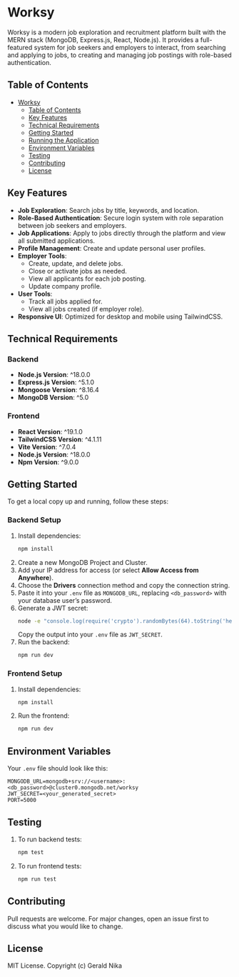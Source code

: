 # Worksy

Worksy is a modern job exploration and recruitment platform built with the MERN stack (MongoDB, Express.js, React, Node.js). It provides a full-featured system for job seekers and employers to interact, from searching and applying to jobs, to creating and managing job postings with role-based authentication.

## Table of Contents
- [Worksy](#worksy)
  - [Table of Contents](#table-of-contents)
  - [Key Features](#key-features)
  - [Technical Requirements](#technical-requirements)
  - [Getting Started](#getting-started)
  - [Running the Application](#running-the-application)
  - [Environment Variables](#environment-variables)
  - [Testing](#testing)
  - [Contributing](#contributing)
  - [License](#license)

## Key Features
- **Job Exploration**: Search jobs by title, keywords, and location.
- **Role-Based Authentication**: Secure login system with role separation between job seekers and employers.
- **Job Applications**: Apply to jobs directly through the platform and view all submitted applications.
- **Profile Management**: Create and update personal user profiles.
- **Employer Tools**:
  - Create, update, and delete jobs.
  - Close or activate jobs as needed.
  - View all applicants for each job posting.
  - Update company profile.
- **User Tools**:
  - Track all jobs applied for.
  - View all jobs created (if employer role).
- **Responsive UI**: Optimized for desktop and mobile using TailwindCSS.

## Technical Requirements
### Backend
- **Node.js Version**: ^18.0.0  
- **Express.js Version**: ^5.1.0  
- **Mongoose Version**: ^8.16.4  
- **MongoDB Version**: ^5.0  

### Frontend
- **React Version**: ^19.1.0  
- **TailwindCSS Version**: ^4.1.11  
- **Vite Version**: ^7.0.4  
- **Node.js Version**: ^18.0.0  
- **Npm Version**: ^9.0.0  

## Getting Started
To get a local copy up and running, follow these steps:

### Backend Setup
1. Install dependencies:
   ```bash
   npm install
   ```
2. Create a new MongoDB Project and Cluster.
3. Add your IP address for access (or select **Allow Access from Anywhere**).
4. Choose the **Drivers** connection method and copy the connection string.
5. Paste it into your `.env` file as `MONGODB_URL`, replacing `<db_password>` with your database user’s password.
6. Generate a JWT secret:
   ```bash
   node -e "console.log(require('crypto').randomBytes(64).toString('hex'))"
   ```
   Copy the output into your `.env` file as `JWT_SECRET`.
7. Run the backend:
   ```bash
   npm run dev
   ```

### Frontend Setup
1. Install dependencies:
   ```bash
   npm install
   ```
2. Run the frontend:
   ```bash
   npm run dev
   ```

## Environment Variables
Your `.env` file should look like this:
```env
MONGODB_URL=mongodb+srv://<username>:<db_password>@cluster0.mongodb.net/worksy
JWT_SECRET=<your_generated_secret>
PORT=5000
```

## Testing
1. To run backend tests:
   ```bash
   npm test
   ```
2. To run frontend tests:
   ```bash
   npm run test
   ```

## Contributing
Pull requests are welcome. For major changes, open an issue first to discuss what you would like to change.

## License
MIT License. Copyright (c) Gerald Nika
